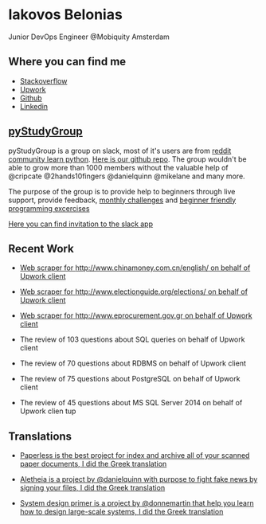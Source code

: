 # Iakovos Belonias

Junior DevOps Engineer @Mobiquity Amsterdam

## Where you can find me

* [Stackoverflow](https://stackoverflow.com/users/6046943/iakovos-belonias)
* [Upwork](https://www.upwork.com/o/profiles/users/_~01c47ef96dfc5738a9/)
* [Github](https://www.github.com/Belonias)
* [Linkedin](https://www.linkedin.com/in/belonias)


## [pyStudyGroup](https://pystudygroup.com)

pyStudyGroup is a group on slack, most of it's users are from [reddit community learn python](https://reddit.com/r/learnpython). [Here is our github repo](https://github.com/py-study-group). The group wouldn't be able to grow more than 1000 members without the valuable help of @cripcate @2hands10fingers @danielquinn @mikelane and many more.

The purpose of the group is to provide help to beginners through live support, provide feedback, [monthly challenges](https://github.com/py-study-group/challenges) and [beginner friendly programming excercises](https://github.com/py-study-group/beginner-friendly-programming-exercises)

[Here you can find invitation to the slack app](https://pystudygroup.herokuapp.com/)


## Recent Work

* [Web scraper for http://www.chinamoney.com.cn/english/ on behalf of Upwork client](https://github.com/Belonias/china_money_scraper/tree/master)

* [Web scraper for http://www.electionguide.org/elections/ on behalf of Upwork client](https://github.com/Belonias/election_results/tree/master)

* [Web scraper for http://www.eprocurement.gov.gr on behalf of Upwork client](http://www.eprocurement.gov.gr/kimds2/unprotected/searchAuctions.htm?execution=e1s1)

* The review of 103 questions about SQL queries on behalf of Upwork client

* The review of 70 questions about RDBMS on behalf of Upwork client

* The review of 75 questions about PostgreSQL on behalf of Upwork client

* The review of 45 questions about MS SQL Server 2014 on behalf of Upwork clien
tup

## Translations

* [Paperless is the best project for index and archive all of your scanned paper documents, I did the Greek translation](https://github.com/the-paperless-project/paperless/blob/master/README-el.md)

* [Aletheia is a project by @danielquinn with purpose to fight fake news by signing your files, I did the Greek translation](https://github.com/danielquinn/aletheia)

* [System design primer is a project by @donnemartin that help you learn how to design large-scale systems, I did the Greek translation](https://github.com/donnemartin/system-design-primer)

